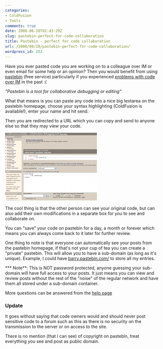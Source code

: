 ```yaml
---
categories:
- ColdFusion
- Tools
comments: true
date: 2008-06-28T02:43:29Z
slug: pastebin-perfect-for-code-collaboration
title: Pastebin - perfect for code collaboration
url: /2008/06/28/pastebin-perfect-for-code-collaboration/
wordpress_id: 253
---
```


Have you ever pasted code you are working on to a colleague over IM or even email for some help or an opinion? Then you would benefit from using [pastebin](http://pastebin.com/) (free service) particularly if you experienced [problems with code over IM](http://www.chapter31.com/2008/06/20/careful-when-copying-code-sent-from-an-im-client/) in the past :(

_"Pastebin is a tool for collaborative debugging or editing"_

What that means is you can paste any code into a nice big textarea on the pastebin homepage, choose your syntax highlighting (ColdFusion is available!), enter your name and hit send.

Then you are redirected to a URL which you can copy and send to anyone else so that they may view your code.

![](/images/uploads/2008/06/pastebin-300x221.png)

The cool thing is that the other person can see your original code, but can also add their own modifications in a separate box for you to see and collaborate on.

You can "save" your code on pastebin for a day, a month or forever which means you can always come back to it later for further review.

One thing to note is that everyone can automatically see your posts from the pastebin homepage, if that's not your cup of tea you can create a "private" pastebin. This will allow you to have a sub-domain (as long as it's unique). Example, I could have [barry.pastebin.com/](http://barry.pastebin.com/) to store all my entries.

*** Note**: This is NOT password protected, anyone guessing your sub-domain will have full access to your posts. It just means you can view and review posts without the rest of the "noise" of the regular network and have them all stored under a sub-domain container.

More questions can be answered from the [help page](http://pastebin.com/pastebin.php?help=1)



### Update



It goes without saying that code owners would and should never post sensitive code to a forum such as this as there is no security on the transmission to the server or on access to the site.

There is no mention (that I can see) of copyright on pastebin, treat everything you see and post as public domain.
